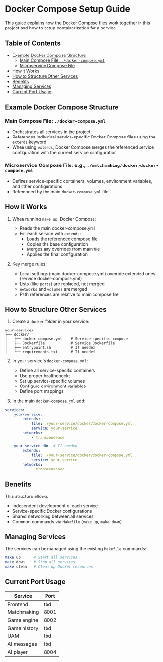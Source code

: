 # Docker Compose Setup Guide

This guide explains how the Docker Compose files work together in this project and how to setup containerization for a service.

## Table of Contents

- [Example Docker Compose Structure](#example-docker-compose-structure)
	- [Main Compose File: `./docker-compose.yml`](#main-compose-file-docker-composeyml)
	- [Microservice Compose File](#microservice-compose-file)
- [How it Works](#how-it-works)
- [How to Structure Other Services](#how-to-structure-other-services)
- [Benefits](#benefits)
- [Managing Services](#managing-services)
- [Current Port Usage](#current-port-usage)


## Example Docker Compose Structure

### Main Compose File: `./docker-compose.yml`
- Orchestrates all services in the project
- References individual service-specific Docker Compose files using the `extends` keyword
- When using `extends`, Docker Compose merges the referenced service configuration with the current service configuration.

### Microservice Compose File: e.g., `./matchmaking/docker/docker-compose.yml`
- Defines service-specific containers, volumes, environment variables, and other configurations
- Referenced by the main `docker-compose.yml` file

## How it Works

1. When running `make up`, Docker Compose:
	- Reads the main docker-compose.yml
	- For each service with `extends`:
	  - Loads the referenced compose file
	  - Copies the base configuration
	  - Merges any overrides from main file
	  - Applies the final configuration

2. Key merge rules:
	- Local settings (main docker-compose.yml) override extended ones (service docker-compose.yml)
	- Lists (like `ports`) are replaced, not merged
	- `networks` and `volumes` are merged
	- Path references are relative to main compose file

## How to Structure Other Services

1. Create a `docker` folder in your service:

```
your-service/
├── docker/
│   ├── docker-compose.yml    # Service-specific compose
│   ├── Dockerfile            # Service Dockerfile
│   ├── entrypoint.sh         # If needed
│   └── requirements.txt      # If needed
```

2. In your service's `docker-compose.yml`:
	 - Define all service-specific containers
	 - Use proper healthchecks
	 - Set up service-specific volumes
	 - Configure environment variables
	 - Define port mappings

3. In the main `docker-compose.yml` add:

```yaml
services:
	your-service:
		extends:
			file: ./your-service/docker/docker-compose.yml
			service: your-service
		networks:
			- transcendence

	your-service-db:  # If needed
		extends:
			file: ./your-service/docker/docker-compose.yml
			service: your-service
		networks:
			- transcendence
```

## Benefits

This structure allows:
- Independent development of each service
- Service-specific Docker configurations
- Shared networking between all services
- Common commands via `Makefile` (`make up`, `make down`)

## Managing Services

The services can be managed using the existing `Makefile` commands:

```bash
make up      # Start all services
make down    # Stop all services
make clean   # Clean up Docker resources
```

## Current Port Usage

| Service      | Port |
|--------------|------|
| Frontend     | tbd  |
| Matchmaking  | 8001 |
| Game engine  | 8002 |
| Game history | tbd  |
| UAM          | tbd  |
| AI messages  | tbd  |
| AI player    | 8004  |

